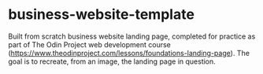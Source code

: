 # business-website-template

Built from scratch business website landing page, completed for practice as part of The Odin Project web development course (https://www.theodinproject.com/lessons/foundations-landing-page). The goal is to recreate, from an image, the landing page in question.